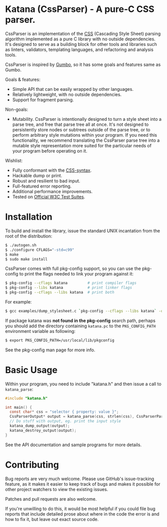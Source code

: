 # Katana (CssParser) - A pure-C CSS parser.

CssParser is an implementation of the [CSS][] \(Cascading Style Sheet\) parsing algorithm implemented as a pure C library with no outside dependencies. It's designed to serve as a building block for other tools and libraries such as linters, validators, templating languages, and refactoring and analysis tools.

CssParser is inspired by [Gumbo][], so it has some goals and features same as Gumbo.

Goals & features:

* Simple API that can be easily wrapped by other languages.
* Relatively lightweight, with no outside dependencies.
* Support for fragment parsing.

Non-goals:

* Mutability. CssParser is intentionally designed to turn a style sheet into a parse tree, and free that parse tree all at once. It's not designed to persistently store nodes or subtrees outside of the parse tree, or to perform arbitrary style mutations within your program. If you need this functionality, we recommend translating the CssParser parse tree into a mutable style representation more suited for the particular needs of your program before operating on it.

Wishlist:

* Fully conformant with the [CSS-syntax][].
* Hackable dump or print.
* Robust and resilient to bad input.
* Full-featured error reporting.
* Additional performance improvements.
* Tested on [Official W3C Test Suites][].

Installation
============

To build and install the library, issue the standard UNIX incantation from the root of the distribution:

```bash
$ ./autogen.sh
$ ./configure CFLAGS="-std=c99"
$ make
$ sudo make install
```

CssParser comes with full pkg-config support, so you can use the pkg-config to print the flags needed to link your program against it:

```bash
$ pkg-config --cflags katana         # print compiler flags
$ pkg-config --libs katana           # print linker flags
$ pkg-config --cflags --libs katana  # print both
```

For example:

```bash
$ gcc examples/dump_stylesheet.c `pkg-config --cflags --libs katana` -o dump
```

If package katana was **not found in the pkg-config** search path, perhaps you should add the directory containing `katana.pc` to the `PKG_CONFIG_PATH` environment variable as following:

```bash
$ export PKG_CONFIG_PATH=/usr/local/lib/pkgconfig
```

See the pkg-config man page for more info.

Basic Usage
===========

Within your program, you need to include "katana.h" and then issue a call to `katana_parse`:

```C
#include "katana.h"

int main() {
  const char* css = "selector { property: value }";
  CssParserOutput* output = katana_parse(css, strlen(css), CssParserParserModeStylesheet);
  // Do stuff with output, eg. print the input style
  katana_dump_output(output);
  katana_destroy_output(output);
}
```

See the API documentation and sample programs for more details.

Contributing
===========
Bug reports are very much welcome.  Please use GitHub's issue-tracking feature, as it makes it easier to keep track of bugs and makes it possible for other project watchers to view the existing issues.

Patches and pull requests are also welcome.

If you're unwilling to do this, it would be most helpful if you could file bug reports that include detailed prose about where in the code the error is and how to fix it, but leave out exact source code.



[CSS]: http://www.w3.org/Style/CSS/current-work
[CSS-syntax]: http://www.w3.org/TR/css3-syntax
[Gumbo]: https://github.com/google/gumbo-parser
[reworkcss/css]: https://github.com/reworkcss/css
[Official W3C Test Suites]: http://www.w3.org/Style/CSS/Test/
[semantic versioning]: http://semver.org/
